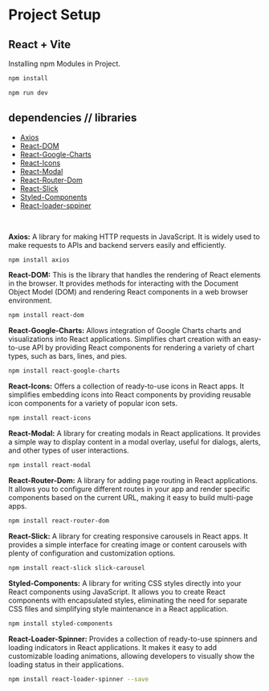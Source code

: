 # Project Setup

## React + Vite

Installing npm Modules in Project.
```bash
npm install
```

```bash
npm run dev
```

## dependencies // libraries

- [Axios](https://www.npmjs.com/package/axios)
- [React-DOM](https://www.npmjs.com/package/react-dom)
- [React-Google-Charts](https://www.npmjs.com/package/react-google-charts)
- [React-Icons](https://www.npmjs.com/package/react-icons)
- [React-Modal](https://www.npmjs.com/package/react-modal)
- [React-Router-Dom](https://www.npmjs.com/package/react-router-dom)
- [React-Slick](https://www.npmjs.com/package/react-slick)
- [Styled-Components](https://www.npmjs.com/package/styled-components)
- [React-loader-sppiner](https://www.npmjs.com/package/react-loader-spinner)

<br />

**Axios:** A library for making HTTP requests in JavaScript. It is widely used to make requests to APIs and backend servers easily and efficiently.
```bash
npm install axios
```

**React-DOM:** This is the library that handles the rendering of React elements in the browser. It provides methods for interacting with the Document Object Model (DOM) and rendering React components in a web browser environment.

```bash
npm install react-dom
```

**React-Google-Charts:** Allows integration of Google Charts charts and visualizations into React applications. Simplifies chart creation with an easy-to-use API by providing React components for rendering a variety of chart types, such as bars, lines, and pies.

```bash
npm install react-google-charts
```

**React-Icons:** Offers a collection of ready-to-use icons in React apps. It simplifies embedding icons into React components by providing reusable icon components for a variety of popular icon sets.

```bash
npm install react-icons
```

**React-Modal:** A library for creating modals in React applications. It provides a simple way to display content in a modal overlay, useful for dialogs, alerts, and other types of user interactions.

```bash
npm install react-modal
```

**React-Router-Dom:** A library for adding page routing in React applications. It allows you to configure different routes in your app and render specific components based on the current URL, making it easy to build multi-page apps.
```bash
npm install react-router-dom
```

**React-Slick:** A library for creating responsive carousels in React apps. It provides a simple interface for creating image or content carousels with plenty of configuration and customization options.
```bash
npm install react-slick slick-carousel
```

**Styled-Components:** A library for writing CSS styles directly into your React components using JavaScript. It allows you to create React components with encapsulated styles, eliminating the need for separate CSS files and simplifying style maintenance in a React application.
```bash
npm install styled-components
```

**React-Loader-Spinner:** Provides a collection of ready-to-use spinners and loading indicators in React applications. It makes it easy to add customizable loading animations, allowing developers to visually show the loading status in their applications.
```bash
npm install react-loader-spinner --save
```


